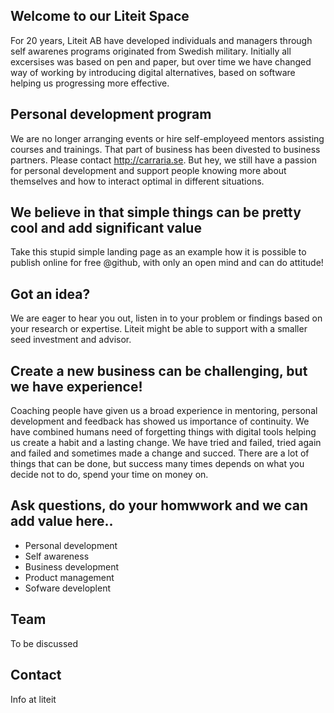 ## Welcome to our Liteit Space
For 20 years, Liteit AB have developed individuals and managers through self awarenes programs originated from Swedish military. Initially all excersises was based on pen and paper, but over time we have changed way of working by introducing digital alternatives, based on software helping us progressing more effective. 

## Personal development program
We are no longer arranging events or hire self-employeed mentors assisting courses and trainings. That part of business has been divested to business partners. Please contact http://carraria.se. But hey, we still have a passion for personal development and support people knowing more about themselves and how to interact optimal in different situations.   

## We believe in that simple things can be pretty cool and add significant value
Take this stupid simple landing page as an example how it is possible to publish online for free @github, with only an open mind and can do attitude! 

## Got an idea? 
We are eager to hear you out, listen in to your problem or findings based on your research or expertise. Liteit might be able to support with a smaller seed investment and advisor. 

## Create a new business can be challenging, but we have experience!
Coaching people have given us a broad experience in mentoring, personal development and feedback has showed us importance of continuity. We have combined humans need of forgetting things with digital tools helping us create a habit and a lasting change. We have tried and failed, tried again and failed and sometimes made a change and succed. There are a lot of things that can be done, but success many times depends on what you decide not to do, spend your time on money on. 

## Ask questions, do your homwwork and we can add value here..
 - Personal development
 - Self awareness
 - Business development
 - Product management
 - Sofware developlent

## Team
To be discussed

## Contact
Info at liteit



